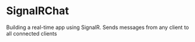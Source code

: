 # SignalRChat
Building a real-time app using SignalR. Sends messages from any client to all connected clients
